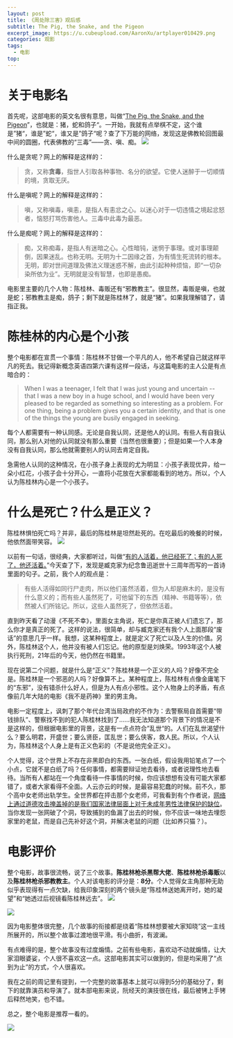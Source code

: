 ```yaml
---
layout: post
title: 《周处除三害》观后感
subtitle: The Pig, the Snake, and the Pigeon
excerpt_image: https://u.cubeupload.com/AaronXu/artplayer010429.png
categories: 观影
tags:
  - 电影
top:
---
```

# 关于电影名

首先呢，这部电影的英文名很有意思，叫做“<u>The Pig, the Snake, and the Pigeon</u>”，也就是：猪，蛇和鸽子“。一开始，我就有点举棋不定，这个谁是”猪“，谁是”蛇“，谁又是”鸽子“呢？查了下万能的网络，发现这是佛教轮回图最中间的圆圈，代表佛教的“三毒”——贪、嗔、痴。
![](https://bkimg.cdn.bcebos.com/pic/fc5e5f342fd2d871241f143d?x-bce-process=image/format,f_auto/watermark,image_d2F0ZXIvYmFpa2UyNzI,g_7,xp_5,yp_5,P_20/resize,m_lfit,limit_1,h_1080)

什么是贪呢？网上的解释是这样的：

>贪，又称**贪毒**，指世人引取各种事物、名分的欲望。它使人迷醉于一切顺情的境，贪取无厌。

什么是嗔呢？网上的解释是这样的：

>嗔，又称嗔毒，嗔恚，是指人有恚忿之心。以迷心对于一切违情之境起忿怒者，恼怒打骂伤害他人。三毒中此毒为最恶。

什么是痴呢？网上的解释是这样的：

>痴，又称痴毒，是指人有迷暗之心。心性暗钝，迷惘于事理。或对事理颠倒，因果迷乱。也称无明。无明为十二因缘之首，为有情生死流转的根本。无明，即对世间道理及佛法义理迷惑不解，由此引起种种烦恼，即“一切杂染所依为业”。无明就是没有智慧，也即是愚痴。

电影里主要的几个人物：陈桂林、毒贩还有“邪教教主”。很显然，毒贩是嗔，也就是蛇；邪教教主是痴，鸽子；剩下就是陈桂林了，就是“猪”。如果我理解错了，请指正我。

# 陈桂林的内心是个小孩

整个电影都在宣贯一个事情：陈桂林不甘做一个平凡的人，他不希望自己就这样平凡的死去。我记得新概念英语四第六课有这样一段话，与这篇电影的主人公是有点暗合的：

>When I was a teenager, I felt that I was just young and uncertain -- that I was a new boy in a huge school, and I would have been very pleased to be regarded as something so interesting as a problem. For one thing, being a problem gives you a certain identity, and that is one of the things the young are busily engaged in seeking.

每个人都需要有一种认同感。无论是自我认同，还是他人的认同。有些人有自我认同，那么别人对他的认同就没有那么重要（当然也很重要）；但是如果一个人本身没有自我认同，那么他就需要别人的认同去肯定自我。

急需他人认同的这种情况，在小孩子身上表现的尤为明显：小孩子表现优异，给一朵小红花，小孩子会十分开心，一直将小花放在大家都能看到的地方。所以，个人认为陈桂林内心是一个小孩子。

# 什么是死亡？什么是正义？

陈桂林惧怕死亡吗？并非，最后的陈桂林是坦然赴死的。在吃最后的晚餐的时候，他依然面带笑容。
![](https://u.cubeupload.com/AaronXu/eeaf7a.png)

以前有一句话，很经典，大家都听过，叫做“<u>有的人活着，他已经死了；有的人死了，他还活着。</u>”今天查了下，发现是臧克家为纪念鲁迅逝世十三周年而写的一首诗里面的句子。之前，我个人的观点是：

>有些人活得如同行尸走肉，所以他们虽然活着，但为人却是麻木的，是没有什么意义的；而有些人虽然死了，可他留下的东西（精神、书籍等等），依然被人们所铭记。所以，这些人虽然死了，但依然活着。

直到昨天看了动漫《不死不幸》，里面女主角说，死亡是你真正被人们遗忘了，那么你才是真正的死了。这样的说法，很简单，却与臧克家还有我个人上面那段“废话”的意思几乎一样。我想，这某种程度上，就是定义了死亡以及人生的价值。另外，陈桂林这个人，他并没有被人们忘记。他的原型是刘焕荣。1993年这个人被执行死刑，21年后的今天，他仍然在书籍里。

现在说第二个问题，就是什么是“正义”？陈桂林是一个正义的人吗？好像不完全是。陈桂林是一个邪恶的人吗？好像算不上。某种程度上，陈桂林有点像金庸笔下的“东邪”，没有错杀什么好人，但是为人有点小邪性。这个人物身上的矛盾，有点像前几年大陆的电影《我不是药神》里的男主角。

电影一定程度上，讽刺了那个年代台湾当局政府的不作为：去警察局自首需要“带钱排队”、警察找不到的犯人陈桂林找到了......我无法知道那个背景下的情况是不是这样的，但根据电影里的背景，这是有一点点符合”乱世“的。人们在乱世渴望什么？要么明君，开盛世；要么贤臣，匡乱世；要么侠客，救人民。所以，个人认为，陈桂林这个人身上是有正义色彩的（不是说他完全正义）。

个人觉得，这个世界上不存在非黑即白的东西。一张白纸，假设我用铅笔点了一个小点，它就不是白纸了吗？任何事情，都需要辩证地去看待，或者说理性地去看待。当所有人都站在一个角度看待一件事情的时候，你应该想想有没有可能大家都错了，或者大家看得不全面。人云亦云的时候，是最容易犯蠢的时候。前不久，那个高中女老师出轨学生。全世界都在抨击那个女老师，可我看到有个作者说，[网络上通过道德攻击掩盖掉的是我们国家法律层面上对于未成年男性法律保护的缺位](https://justgoidea.com/posts/2024-008/?utm_source=atom_feed)。当你发现一张网破了个洞，导致捕到的鱼漏了出去的时候，你不应该一味地去埋怨家里的老鼠，而是自己先补好这个洞，并解决老鼠的问题（比如养只猫？）。

# 电影评价

整个电影，故事很流畅，说了三个故事。**陈桂林枪杀黑帮大佬**、**陈桂林枪杀毒贩**以及**陈桂林枪杀邪教教主**。个人对该电影的评分是：**8分**。个人觉得女主角那种无助似乎表现得有一点欠缺，给我印象深刻的两个镜头是“陈桂林送她离开时，她的凝望”和“她透过后视镜看陈桂林远去”。
![](https://u.cubeupload.com/AaronXu/artplayer010401.png)

![](https://u.cubeupload.com/AaronXu/artplayer010429.png)

因为电影整体很完整，几个故事的衔接都是绕着“陈桂林想要被大家知晓”这一主线所展开的，所以整个故事过渡地很平滑。有小曲折，有波澜。

有点难得的是，整个故事没有过度煽情。之前有些电影，喜欢动不动就煽情，让大家泪眼婆娑，个人很不喜欢这一点。这部电影其实可以做到的，但是均采用了“点到为止”的方式，个人很喜欢。

我在之前的周记里有提到，一个完整的故事基本上就可以得到5分的基础分了，剩下的就靠演员和导演了。就本部电影来说，阮经天的演技很在线，最后被铐上手铐后释然地笑，也不错。

总之，整个电影是推荐一看的。

![](https://u.cubeupload.com/AaronXu/artplayer015703.png)